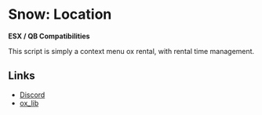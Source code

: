 # Snow: Location

**ESX / QB Compatibilities**

This script is simply a context menu ox rental, with rental time management.

## Links
* [Discord](https://discord.gg/peNhQWr4qe)
* [ox_lib](https://github.com/overextended/ox_lib/releases/)


